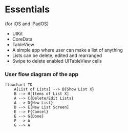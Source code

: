 # Essentials
(for iOS and iPadOS)

- UIKit
- CoreData
- TableView
- A simple app where user can make a list of anything
- Lists can be delete, edited and rearranged
- Swipe to delete enabled UITableView cells

### User flow diagram of the app

```mermaid
flowchart TD
    A[List of Lists] --> B{Show List X}
    B --> H[Items of List X]
    A --> C{Delete/Edit Lists}
    A --> D{New List}
    D --> E[New List Screen]
    E --> F{Cancel}
    E --> G{Done}
    F --> A
    G --> A
```
